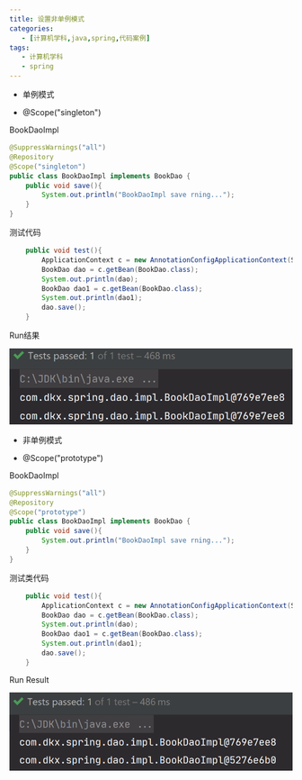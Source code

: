 ```yaml
---
title: 设置非单例模式
categories:
   - [计算机学科,java,spring,代码案例]
tags:
   - 计算机学科
   - spring
---
```


- 单例模式

- @Scope("singleton")

BookDaoImpl

```java
@SuppressWarnings("all")
@Repository
@Scope("singleton")
public class BookDaoImpl implements BookDao {
    public void save(){
        System.out.println("BookDaoImpl save rning...");
    }
}
```

测试代码

```java
    public void test(){
        ApplicationContext c = new AnnotationConfigApplicationContext(SpringConfig.class);
        BookDao dao = c.getBean(BookDao.class);
        System.out.println(dao);
        BookDao dao1 = c.getBean(BookDao.class);
        System.out.println(dao1);
        dao.save();
    }
```

Run结果

![image_2023-02-24-21-55-33](https://raw.githubusercontent.com/PigPigLetsGo/imeages/master/image_2023-02-24-21-55-33_20230224215816.png)

- 非单例模式

- @Scope("prototype")

BookDaoImpl

```java
@SuppressWarnings("all")
@Repository
@Scope("prototype")
public class BookDaoImpl implements BookDao {
    public void save(){
        System.out.println("BookDaoImpl save rning...");
    }
}
```

测试类代码

```java
    public void test(){
        ApplicationContext c = new AnnotationConfigApplicationContext(SpringConfig.class);
        BookDao dao = c.getBean(BookDao.class);
        System.out.println(dao);
        BookDao dao1 = c.getBean(BookDao.class);
        System.out.println(dao1);
        dao.save();
    }
```

Run Result

![image_2023-02-24-21-56-44](https://raw.githubusercontent.com/PigPigLetsGo/imeages/master/image_2023-02-24-21-56-44_20230224215831.png)
